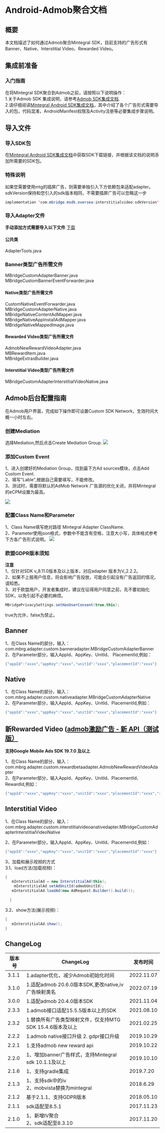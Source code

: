 # Android-Admob聚合文档



## 概要

    
本文档描述了如何通过Admob聚合Mintegral SDK，目前支持的广告形式有Banner、Native、Interstitial Video、Rewarded Video。 

 
## 集成前准备

### 入门指南

   
在将Mintegral SDK聚合到Admob之前，请按照以下说明操作：   
1.关于Admob SDK 集成说明，请参考[Admob SDK集成文档](https://firebase.google.com/docs/admob/android/quick-start?hl=zh-CN).        
2.请仔细阅读[Mintegral Android SDK集成文档](http://cdn-adn.rayjump.com/cdn-adn/v2/markdown_v2/index.html?file=sdk-m_sdk-android&lang=cn)，其中介绍了各个广告形式需要导入的包，代码混淆，AndroidManifest权限及Activity注册等必要集成步骤说明。    



## 导入文件
### 导入SDK包
在[Mintegral Android SDK集成文档](http://cdn-adn.rayjump.com/cdn-adn/v2/markdown_v2/index.html?file=sdk-m_sdk-android&lang=cn)中获取SDK下载链接，并根据该文档的说明添加所需要的SDK包。

### 特殊说明
如果您需要使用mtg的插屏广告，则需要单独引入下方依赖包来适配adapter。sdkVersion保持和您引入的sdk版本相同，不需要插屏广告可以忽略这一步
```java
implementation 'com.mbridge.msdk.oversea:interstitialvideo:sdkVersion'
```



### 导入Adapter文件 

<!--**我们提供两种方式添加adapter:使用 Gradle和手动添加方式。**

**Gradle添加方法（支持Android SDK版本9.12.4及以上）**    

```java     
implementation 'com.mintegral.thrid.adapter:admob_adapter:2.2.2'
```-->

**手动添加方式需要导入以下文件**  [下载](https://cdn-adn.rayjump.com/cdn-adn/v2/portal/22/11/07/14/29/6368a5bbea0c5.zip)
 
#### 公共类
AdapterTools.java     

### Banner类型广告所需文件
MBridgeCustomAdapterBanner.java
MBridgeCustomBannerEventForwarder.java
  
#### Native类型广告所需文件       
CustomNativeEventForwarder.java            
MBridgeCustomAdapterNative.java           
MBridgeNativeContentAdMapper.java        
MBridgeNativeAppInstallAdMapper.java                           
MBridgeNativeMappedImage.java        

#### Rewarded Video类型广告所需文件        
AdmobNewRewardVideoAdapter.java      
MBRewardItem.java     
MBridgeExtrasBuilder.java     

#### Interstitial Video类型广告所需文件         
MBridgeCustomAdapterInterstitialVideoNative.java    




## Admob后台配置指南
  
在Admob用户界面，完成如下操作即可设置Custom SDK Network，生效时间大概一小时左右。
  
### 创建Mediation
选择Mediation,然后点击Create Mediation Group.
![](./admob_mediation.jpg)    
 
### 添加Custom Event
1、进入创建好的Mediation Group，找到最下方Ad sources模块，点击Add Custom Event.    
2、填写"Lable",根据自己需要填写，不能修改。   
3、测试时，需要将默认的AdMob Network 广告源的优化关闭，并将Mintegral的eCPM设置为最高。   

![](./admob_add_custom_event.jpg)   

### 配置Class Name和Parameter      
1、Class Name填写绝对路径  Mintegral Adapter ClassName.       
2、Parameter使用json格式，参数中不能含有空格，注意大小写，具体格式参考下方各广告形式说明。
![](./admob_setting_parameter.jpg)  
 


### 欧盟GDPR版本须知    
    
**注意**     
1、仅针对SDK v_8.11.0版本及以上版本，对应adapter 版本为V_2.2.2。      
2、如果不上报用户信息，将会影响广告投放，可能会引起没有广告返回的情况，请知悉。        
3、对于欧盟用户，开发者集成时，建议在征得用户同意之前，先不要初始化SDK，以免引起不必要的麻烦。  
      
```java
MBridgePrivacySettings.setHasUserConsent(true,this);
```
true为允许，false为禁止。

## Banner
1、在Class Name的部分，输入： com.mbrg.adapter.custom.banneradapter.MBridgeCustomAdapterBanner       
2、在Parameter部分，输入AppId、AppKey、UnitId、 PlacementId,例如：

```java
{"appId":"xxxx","appKey":"xxxx","unitId":"xxxx","placementId":"xxxx"} 
```

 
## Native
1、在Class Name的部分，输入：com.mbrg.adapter.custom.nativeadapter.MBridgeCustomAdapterNative       
2、在Parameter部分，输入AppId、AppKey、UnitId、PlacementId,例如：

```java
{"appId":"xxxx","appKey":"xxxx","unitId":"xxxx","placementId":"xxxx"} 
```


## 新Rewarded Video ([admob激励广告 - 新 API（测试版）](https://developers.google.com/admob/android/rewarded-ads)

**支持Google Mobile Ads SDK 19.7.0 及以上**

1、在Class Name的部分，输入： com.mbrg.adapter.custom.rewardbetaadapter.AdmobNewRewardVideoAdapter   
2、在Parameter部分，输入AppId、AppKey、UnitId、PlacementId、RewardId,例如：

```java
{"appId":"xxxx","appKey":"xxxx","unitId":"xxxx","placementId":"xxxx","rewardId":"1"}
```

   

## Interstitial Video 
1、在Class Name的部分，输入： com.mbrg.adapter.custom.interstitialvideoanativedapter.MBridgeCustomAdapterInterstitialVideoNative      
  
2、在Parameter部分，输入AppId、AppKey、UnitId、PlacementId,例如：

```java
{"appId":"xxxx","appKey":"xxxx","unitId":"xxxx","placementId":"xxxx"} 
```
3、加载和展示视频的方式     
3.1、load方法(加载视频)： 
  
```java
{
   mInterstitialAd = new InterstitialAd(this);
    mInterstitialAd.setAdUnitId(admobUnitId);
   mInterstitialAd.loadAd(new AdRequest.Builder().build());
  
  }
```

3.2、show方法(展示视频)：

```java
{
   mInterstitialAd.show();
}
```
   
## ChangeLog

版本号 | ChangeLog | 发布时间
------|-----------|------
3.1.1 | 1.adapter优化，减少Admob初始化时间 | 2022.11.07
3.1.0 | 1.适配admob 20.6.0版本SDK,更改native,iv广告映射类名 | 2022.07.19
3.0.0 | 1.适配admob 20.4.0版本SDK | 2021.11.04
2.3.3 | 1.admob接口适配15.5.5版本以上的SDK | 2021.08.10
2.3.2 | 1.替换所有广告类型映射文件，仅支持MTG SDK 15.4.6版本及以上 | 2021.02.25
2.2.2 | 1.admob native接口升级 2. gdpr接口升级 | 2019.10.29
2.2.1 | 1.支持admob new reward api | 2019.10.22
2.2.0 | 1、增加banner广告样式，支持Mintegral sdk 10.1.1及以上|2019.10.10
2.1.6 | 1、支持gradle集成|2019.7.20
2.1.3 | 1、支持sdk中的iv<br/> 2、mobvista替换为mintegral|2018.6.29
2.1.2 | 基于2.1.1、支持GDPR版本| 2018.05.10
2.1.1 | sdk适配至8.5.1 | 2017.11.23
2.1.0 | 1、新增IV聚合<br/>2、sdk适配至8.3.10| 2017.11.20










 